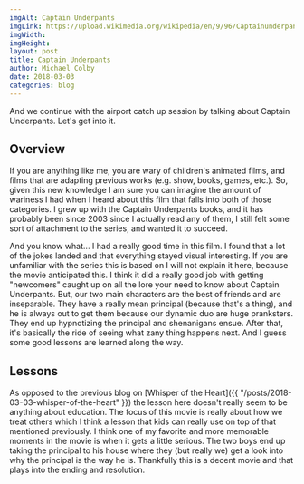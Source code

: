 ```yaml
---
imgAlt: Captain Underpants
imgLink: https://upload.wikimedia.org/wikipedia/en/9/96/Captainunderpantscover.jpg
imgWidth:
imgHeight:
layout: post
title: Captain Underpants
author: Michael Colby
date: 2018-03-03
categories: blog
---
```


And we continue with the airport catch up session by talking about Captain
Underpants. Let's get into it.

<h2> Overview </h2>

If you are anything like me, you are wary of children's animated films, and
films that are adapting previous works (e.g. show, books, games, etc.). So,
given this new knowledge I am sure you can imagine the amount of wariness I had
when I heard about this film that falls into both of those categories. I grew up
with the Captain Underpants books, and it has probably been since 2003 since I
actually read any of them, I still felt some sort of attachment to the series,
and wanted it to succeed.

And you know what... I had a really good time in this film. I found that a lot
of the jokes landed and that everything stayed visual interesting. If you are
unfamiliar with the series this is based on I will not explain it here, because
the movie anticipated this. I think it did a really good job with getting
"newcomers" caught up on all the lore your need to know about Captain
Underpants. But, our two main characters are the best of friends and are
inseparable. They have a really mean principal (because that's a thing), and
he is always out to get them because our dynamic duo are huge pranksters. They
end up hypnotizing the principal and shenanigans ensue. After that, it's
basically the ride of seeing what zany thing happens next. And I guess some good
lessons are learned along the way.

<h2> Lessons </h2>

As opposed to the previous blog on [Whisper of the Heart]({{ "/posts/2018-03-03-whisper-of-the-heart" }})
the lesson here doesn't really seem to be anything about education. The focus of
this movie is really about how we treat others which I think a lesson that kids
can really use on top of that mentioned previously. I think one of my favorite
and more memorable moments in the movie is when it gets a little serious. The
two boys end up taking the principal to his house where they (but really we) get
a look into why the principal is the way he is. Thankfully this is a decent
movie and that plays into the ending and resolution.
